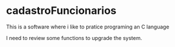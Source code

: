 # cadastroFuncionarios

This is a software where i like to pratice programing an C language

I need to review some functions to upgrade the system.

